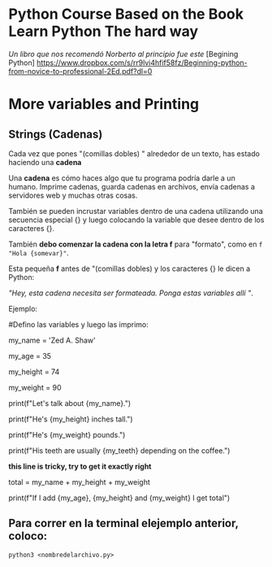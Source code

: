 
# Python Course Based on the Book Learn Python The hard way

*Un libro que nos recomendó Norberto al principio fue este*  [Begining Python] https://www.dropbox.com/s/rr9lvi4hfif58fz/Beginning-python-from-novice-to-professional-2Ed.pdf?dl=0


# More variables and Printing

## Strings (Cadenas)


Cada vez que pones "(comillas dobles) " alrededor de un texto, has estado haciendo una **cadena** 

Una **cadena** es cómo haces algo que tu programa podría darle a un humano. Imprime cadenas, guarda cadenas en archivos, envía cadenas a servidores web y muchas otras cosas.

También se pueden incrustar variables dentro de una cadena utilizando una secuencia especial {} y luego colocando la variable que desee dentro de los caracteres {}. 

También **debo comenzar la cadena con la letra f** para "formato", como en ```f "Hola {somevar}"```.

Esta pequeña **f** antes de "(comillas dobles) y los caracteres {} le dicen a Python: 

*"Hey, esta cadena necesita ser formateada. Ponga estas variables allí "*.

Ejemplo:

#Defino las variables y luego las imprimo:

my_name = 'Zed A. Shaw'

my_age = 35

my_height = 74

my_weight = 90


print(f"Let's talk about {my_name}.")

print(f"He's {my_height} inches tall.")

print(f"He's {my_weight} pounds.")

print(f"His teeth are usually {my_teeth} depending on the coffee.")

**this line is tricky, try to get it exactly right**

total = my_name + my_height + my_weight

print(f"If I add {my_age}, {my_height} and {my_weight} I get total")


## **Para correr en la terminal elejemplo anterior, coloco:**

``` python3 <nombredelarchivo.py> ```








  






